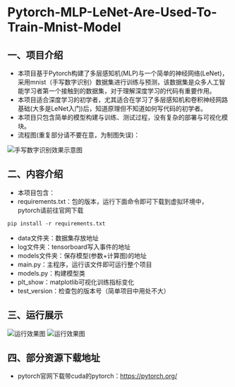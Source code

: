 # Pytorch-MLP-LeNet-Are-Used-To-Train-Mnist-Model

## 一、项目介绍
+ 本项目基于Pytorch构建了多层感知机(MLP)与一个简单的神经网络(LeNet)，采用mnist（手写数字识别）数据集进行训练与预测，该数据集是众多人工智能学习者第一个接触到的数据集，对于理解深度学习的代码有重要作用。
+ 本项目适合深度学习的初学者，尤其适合在学习了多层感知机和卷积神经网路基础(大多是LeNet入门)后，知道原理但不知道如何写代码的初学者。
+ 本项目只包含简单的模型构建与训练、测试过程，没有复杂的部署与可视化模块。
+ 流程图(重复部分请不要在意，为制图失误)：

![手写数字识别效果示意图](https://github.com/zlyd-CV/Photos_Are_Used_To_Others_Repository/blob/abf872779e8d74c0f8871642634f2f46205678db/Simple-Pytorch-MLP-LeNet-Are-Used-To-Train-Mnist-Model/%E6%89%8B%E5%86%99%E6%95%B0%E5%AD%97%E8%AF%86%E5%88%AB%E6%B5%81%E7%A8%8B%E5%9B%BE.svg)

## 二、内容介绍
+ 本项目包含：
+ requirements.txt：包的版本，运行下面命令即可下载到虚拟环境中，pytorch请前往官网下载
 ```txt
pip install -r requirements.txt
```
  + data文件夹：数据集存放地址
  + log文件夹：tensorboard写入事件的地址
  + models文件夹：保存模型(参数+计算图)的地址
  + main.py：主程序，运行该文件即可运行整个项目
  + models.py：构建模型类
  + plt_show：matplotlib可视化训练指标变化
  + test_version：检查包的版本号（简单项目中用处不大）

## 三、运行展示
![运行效果图](https://github.com/zlyd-CV/Photos_Are_Used_To_Others_Repository/blob/abf872779e8d74c0f8871642634f2f46205678db/Simple-Pytorch-MLP-LeNet-Are-Used-To-Train-Mnist-Model/%E5%B1%8F%E5%B9%95%E6%88%AA%E5%9B%BE%202025-09-27%20132525.png)
![运行效果图](https://github.com/zlyd-CV/Photos_Are_Used_To_Others_Repository/blob/abf872779e8d74c0f8871642634f2f46205678db/Simple-Pytorch-MLP-LeNet-Are-Used-To-Train-Mnist-Model/%E5%B1%8F%E5%B9%95%E6%88%AA%E5%9B%BE%202025-09-27%20132805.png)

## 四、部分资源下载地址
+ pytorch官网下载带cuda的pytorch：https://pytorch.org/



